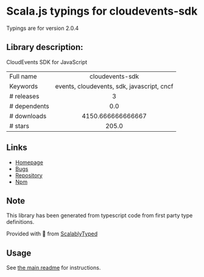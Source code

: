 
# Scala.js typings for cloudevents-sdk

Typings are for version 2.0.4

## Library description:
CloudEvents SDK for JavaScript

|                    |                 |
| ------------------ | :-------------: |
| Full name          | cloudevents-sdk |
| Keywords           | events, cloudevents, sdk, javascript, cncf |
| # releases         | 3 |
| # dependents       | 0.0 |
| # downloads        | 4150.666666666667 |
| # stars            | 205.0 |

## Links
- [Homepage](https://github.com/cloudevents/sdk-javascript#readme)
- [Bugs](https://github.com/cloudevents/sdk-javascript/issues)
- [Repository](https://github.com/cloudevents/sdk-javascript)
- [Npm](https://www.npmjs.com/package/cloudevents-sdk)
    


## Note
This library has been generated from typescript code from first party type definitions.

Provided with :purple_heart: from [ScalablyTyped](https://github.com/oyvindberg/ScalablyTyped)

## Usage
See [the main readme](../../readme.md) for instructions.


